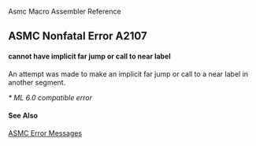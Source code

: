 Asmc Macro Assembler Reference

## ASMC Nonfatal Error A2107

#### cannot have implicit far jump or call to near label

An attempt was made to make an implicit far jump or call to a near label in another segment.

_* ML 6.0 compatible error_

#### See Also

[ASMC Error Messages](readme.md)